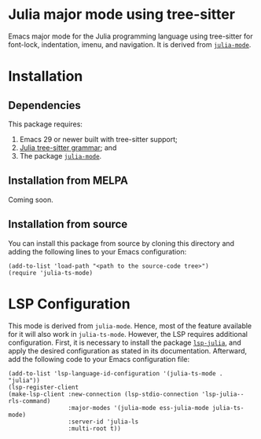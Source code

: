 # Julia major mode using tree-sitter

Emacs major mode for the Julia programming language using tree-sitter for
font-lock, indentation, imenu, and navigation. It is derived from
[`julia-mode`](https://github.com/JuliaEditorSupport/julia-emacs).

# Installation

## Dependencies

This package requires:

1. Emacs 29 or newer built with tree-sitter support;
2. [Julia tree-sitter grammar](https://github.com/tree-sitter/tree-sitter-julia); and
3. The package [`julia-mode`](https://github.com/JuliaEditorSupport/julia-emacs).

## Installation from MELPA

Coming soon.

## Installation from source

You can install this package from source by cloning this directory and adding
the following lines to your Emacs configuration:

``` emacs-lisp
(add-to-list 'load-path "<path to the source-code tree>")
(require 'julia-ts-mode)
```

# LSP Configuration

This mode is derived from `julia-mode`. Hence, most of the feature available for
it will also work in `julia-ts-mode`. However, the LSP requires additional
configuration. First, it is necessary to install the package
[`lsp-julia`](https://github.com/gdkrmr/lsp-julia), and apply the desired
configuration as stated in its documentation. Afterward, add the following code
to your Emacs configuration file:

``` emacs-lisp
(add-to-list 'lsp-language-id-configuration '(julia-ts-mode . "julia"))
(lsp-register-client
(make-lsp-client :new-connection (lsp-stdio-connection 'lsp-julia--rls-command)
                 :major-modes '(julia-mode ess-julia-mode julia-ts-mode)
                 :server-id 'julia-ls
                 :multi-root t))
```
